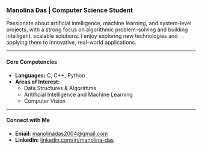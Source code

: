 ### Manolina Das | Computer Science Student

Passionate about artificial intelligence, machine learning, and system-level projects, with a strong focus on algorithmic problem-solving and building intelligent, scalable solutions. I enjoy exploring new technologies and applying them to innovative, real-world applications.

---

#### **Core Competencies**
*   **Languages:** C, C++, Python
*   **Areas of Interest:**
    *   Data Structures & Algorithms
    *   Aritificial Intelligence and Machine Learning
    *   Computer Vision
---

#### **Connect with Me**
*   **Email:** [manolinadas2004@gmail.com](mailto:manolinadas2004@gmail.com)
*   **LinkedIn:** [linkedin.com/in/manolina-das](https://www.linkedin.com/in/manolina-das-06a398264/)
